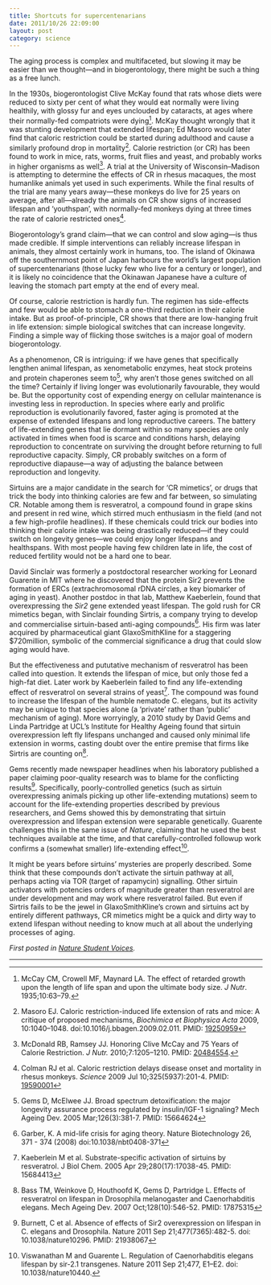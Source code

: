 ```yaml
---
title: Shortcuts for supercentenarians
date: 2011/10/26 22:09:00
layout: post
category: science
---
```


The aging process is complex and multifaceted, but slowing it may be easier than we thought—and in biogerontology, there might be such a thing as a free lunch.

In the 1930s, biogerontologist Clive McKay found that rats whose diets were reduced to sixty per cent of what they would eat normally were living healthily, with glossy fur and eyes unclouded by cataracts, at ages where their normally-fed compatriots were dying[^mccay]. McKay thought wrongly that it was stunting development that extended lifespan; Ed Masoro would later find that caloric restriction could be started during adulthood and cause a similarly profound drop in mortality[^masoro]. Calorie restriction (or CR) has been found to work in mice, rats, worms, fruit flies and yeast, and probably works in higher organisms as well[^mcdonald]. A trial at the University of Wisconsin–Madison is attempting to determine the effects of CR in rhesus macaques, the most humanlike animals yet used in such experiments. While the final results of the trial are many years away—these monkeys do live for 25 years on average, after all—already the animals on CR show signs of increased lifespan and ‘youthspan’, with normally-fed monkeys dying at three times the rate of calorie restricted ones[^colman].

Biogerontology’s grand claim—that we can control and slow aging—is thus made credible. If simple interventions can reliably increase lifespan in animals, they almost certainly work in humans, too. The island of Okinawa off the southernmost point of Japan harbours the world’s largest population of supercentenarians (those lucky few who live for a century or longer), and it is likely no coincidence that the Okinawan Japanese have a culture of leaving the stomach part empty at the end of every meal.

Of course, calorie restriction is hardly fun. The regimen has side-effects and few would be able to stomach a one-third reduction in their calorie intake. But as proof-of-principle, CR shows that there are low-hanging fruit in life extension: simple biological switches that can increase longevity. Finding a simple way of flicking those switches is a major goal of modern biogerontology.

As a phenomenon, CR is intriguing: if we have genes that specifically lengthen animal lifespan, as xenometabolic enzymes, heat stock proteins and protein chaperones seem to[^gems], why aren’t those genes switched on all the time? Certainly if living longer was evolutionarily favourable, they would be. But the opportunity cost of expending energy on cellular maintenance is investing less in reproduction. In species where early and prolific reproduction is evolutionarily favored, faster aging is promoted at the expense of extended lifespans and long reproductive careers. The battery of life-extending genes that lie dormant within so many species are only activated in times when food is scarce and conditions harsh, delaying reproduction to concentrate on surviving the drought before returning to full reproductive capacity. Simply, CR probably switches on a form of reproductive diapause—a way of adjusting the balance between reproduction and longevity.

Sirtuins are a major candidate in the search for ‘CR mimetics’, or drugs that trick the body into thinking calories are few and far between, so simulating CR. Notable among them is resveratrol, a compound found in grape skins and present in red wine, which stirred much enthusiasm in the field (and not a few high-profile headlines). If these chemicals could trick our bodies into thinking their calorie intake was being drastically reduced—if they could switch on longevity genes—we could enjoy longer lifespans and healthspans. With most people having few children late in life, the cost of reduced fertility would not be a hard one to bear.

David Sinclair was formerly a postdoctoral researcher working for Leonard Guarente in MIT where he discovered that the protein Sir2 prevents the formation of ERCs (extrachromosomal rDNA circles, a key biomarker of aging in yeast). Another postdoc in that lab, Matthew Kaeberlein, found that overexpressing the _Sir2_ gene extended yeast lifespan. The gold rush for CR mimetics began, with Sinclair founding Sirtris, a company trying to develop and commercialise sirtuin-based anti-aging compounds[^garber]. His firm was later acquired by pharmaceutical giant GlaxoSmithKline for a staggering $720million, symbolic of the commercial significance a drug that could slow aging would have.

But the effectiveness and pututative mechanism of resveratrol has been called into question. It extends the lifespan of mice, but only those fed a high-fat diet. Later work by Kaeberlein failed to find any life-extending effect of resveratrol on several strains of yeast[^kaeberlein]. The compound was found to increase the lifespan of the humble nematode C. elegans, but its activity may be unique to that species alone (a ‘private’ rather than ‘public’ mechanism of aging). More worryingly, a 2010 study by David Gems and Linda Partridge at UCL’s Institute for Healthy Ageing found that sirtuin overexpression left fly lifespans unchanged and caused only minimal life extension in worms, casting doubt over the entire premise that firms like Sirtris are counting on[^bass].

Gems recently made newspaper headlines when his laboratory published a paper claiming poor-quality research was to blame for the conflicting results[^burnett]. Specifically, poorly-controlled genetics (such as sirtuin overexpressing animals picking up other life-extending mutations) seem to account for the life-extending properties described by previous researchers, and Gems showed this by demonstrating that sirtuin overexpression and lifespan extension were separable genetically. Guarente challenges this in the same issue of _Nature_, claiming that he used the best techniques available at the time, and that carefully-controlled followup work confirms a (somewhat smaller) life-extending effect[^viswanathan].

It might be years before sirtuins’ mysteries are properly described. Some think that these compounds don’t activate the sirtuin pathway at all, perhaps acting via TOR (target of rapamycin) signalling. Other sirtuin activators with potencies orders of magnitude greater than resveratrol are under development and may work where resveratrol failed. But even if Sirtris fails to be the jewel in GlaxoSmithKline’s crown and sirtuins act by entirely different pathways, CR mimetics might be a quick and dirty way to extend lifespan without needing to know much at all about the underlying processes of aging.

_First posted in [Nature Student Voices](http://www.nature.com/scitable/blog/student-voices/shortcuts_for_supercentenarians)._

***

[^mccay]: McCay CM, Crowell MF, Maynard LA. The effect of retarded growth upon the length of life span and upon the ultimate body size. _J Nutr_. 1935;10:63–79.

[^masoro]: Masoro EJ. Caloric restriction-induced life extension of rats and mice: A critique of proposed mechanisms, _Biochimica et Biophysica Acta_ 2009, 10:1040–1048. doi:10.1016/j.bbagen.2009.02.011. PMID: [19250959](http://www.ncbi.nlm.nih.gov/pubmed/19250959)

[^mcdonald]: McDonald RB, Ramsey JJ. Honoring Clive McCay and 75 Years of Calorie Restriction. _J Nutr._ 2010;7:1205–1210. PMID: [20484554](http://www.ncbi.nlm.nih.gov/pubmed/20484554).

[^colman]: Colman RJ et al. Caloric restriction delays disease onset and mortality in rhesus monkeys. _Science_ 2009 Jul 10;325(5937):201-4. PMID: [19590001](http://www.ncbi.nlm.nih.gov/pubmed/19590001)

[^gems]: Gems D, McElwee JJ. Broad spectrum detoxification: the major longevity assurance process regulated by insulin/IGF-1 signaling? Mech Ageing Dev. 2005 Mar;126(3):381-7. PMID: 15664624

[^garber]: Garber, K. A mid-life crisis for aging theory. Nature Biotechnology 26, 371 - 374 (2008) doi:10.1038/nbt0408-371

[^kaeberlein]: Kaeberlein M et al. Substrate-specific activation of sirtuins by resveratrol. J Biol Chem. 2005 Apr 29;280(17):17038-45. PMID: 15684413

[^bass]: Bass TM, Weinkove D, Houthoofd K, Gems D, Partridge L. Effects of resveratrol on lifespan in Drosophila melanogaster and Caenorhabditis elegans. Mech Ageing Dev. 2007 Oct;128(10):546-52. PMID: 17875315

[^burnett]: Burnett, C et al. Absence of effects of Sir2 overexpression on lifespan in C. elegans and Drosophila. Nature 2011 Sep 21;477(7365):482-5. doi: 10.1038/nature10296. PMID: 21938067

[^viswanathan]: Viswanathan M and Guarente L. Regulation of Caenorhabditis elegans lifespan by sir-2.1 transgenes. Nature 2011 Sep 21;477, E1–E2. doi: 10.1038/nature10440.
